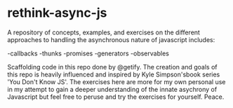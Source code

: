 # rethink-async-js
A repository of concepts, examples, and exercises on the different approaches to handling the asynchronous nature of javascript
includes:

-callbacks
-thunks
-promises
-generators
-observables

Scaffolding code in this repo done by @getify. The creation and goals of this repo is heavily influenced and inspired by Kyle Simpson'sbook series 'You Don't Know JS'. The exercises here are more for my own personal use in my attempt to gain a deeper understanding of the innate asychrony of Javascript but feel free to peruse and try the exercises for yourself. Peace. 



